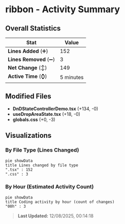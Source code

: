 # ribbon - Activity Summary 

## Overall Statistics

| Stat                   | Value                                                             |
| ---------------------- | ----------------------------------------------------------------- |
| **Lines Added** (➕)   | 152                                          |
| **Lines Removed** (➖) | 3                                        |
| **Net Change** (↕)    | 149                |
| **Active Time** (⌚)   | 5 minutes |


## Modified Files
- **DnDStateControllerDemo.tsx** (+134, -0)
- **useDropAreaState.tsx** (+18, -0)
- **globals.css** (+0, -3)

## Visualizations

### By File Type (Lines Changed)

```mermaid
pie showData
title Lines changed by file type
".tsx" : 152
".css" : 3
```

### By Hour (Estimated Activity Count)

```mermaid
pie showData
title Coding activity by hour (count of changes)
"00h" : 3
```


> **Last Updated:** 12/08/2025, 00:14:18